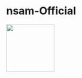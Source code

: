 # nsam-Official
<img src="https://github.com/roshikdahal/nsam-Official/blob/main/Screenshot%20from%202022-02-26%2011-30-30.png" width="128"/>
